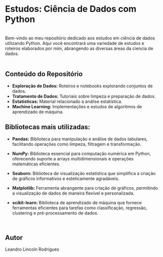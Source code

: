 # Estudos: Ciência de Dados com Python
</br>
Bem-vindo ao meu repositório dedicado aos estudos em ciência de dados utilizando Python. Aqui você encontrará uma variedade de estudos e roteiros elaborados por mim, abrangendo as diversas áreas da ciencia de dados. 

</br>
</br>

## Conteúdo do Repositório

- **Exploração de Dados:** Roteiros e notebooks explorando conjuntos de dados.
- **Tratamento de Dados:** Tutoriais sobre limpeza e preparação de dados.
- **Estatísticas:** Material relacionado a análise estatística.
- **Machine Learning:** Implementações e estudos de algoritmos de aprendizado de máquina.

## Bibliotecas mais utilizadas:

- **Pandas:** Biblioteca para manipulação e análise de dados tabulares, facilitando operações como limpeza, filtragem e transformação.

- **NumPy:** Biblioteca essencial para computação numérica em Python, oferecendo suporte a arrays multidimensionais e operações matemáticas eficientes.

- **Seaborn:** Biblioteca de visualização estatística que simplifica a criação de gráficos informativos e esteticamente agradáveis.

- **Matplotlib:** Ferramenta abrangente para criação de gráficos, permitindo a visualização de dados de maneira flexível e personalizada.

- **scikit-learn:** Biblioteca de aprendizado de máquina que fornece ferramentas eficientes para tarefas como classificação, regressão, clustering e pré-processamento de dados.

</br>

## Autor

Leandro Lincoln Rodrigues

